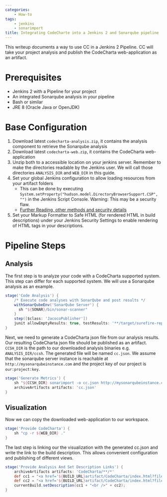```yaml
---
categories:
    - How-to
tags:
    - jenkins
    - sonarimport
title: Integrating CodeCharte into a Jenkins 2 and Sonarqube pipeline
---
```


This writeup documents a way to use CC in a Jenkins 2 Pipeline. CC will take your project analysis and publish the CodeCharta web-application as an artifact.

# Prerequisites

-   Jenkins 2 with a Pipeline for your project
-   An integrated Sonarqube analysis in your pipeline
-   Bash or similar
-   JRE 8 (Oracle Java or OpenJDK)

# Base Configuration

1. Download latest `codecharta-analysis.zip`, it contains the analysis component to retrieve the Sonarqube analysis
2. Download latest `codecharta-web.zip`, it contains the CodeCharta web-application
3. Unzip both to a accessible location on your jenkins server. Remember to make the directories readable by the Jenkins user. We will call those directories `ANALYSIS_DIR` and `WEB_DIR` in this guide.
4. Set your global Jenkins configuration to allow loading resources from your artifact folders
    - This can be done by executing `System.setProperty("hudson.model.DirectoryBrowserSupport.CSP", "")` in the Jenkins Script Console. Warning: This may be a security flaw.
    - [Further Reading, other methods and security details](https://wiki.jenkins.io/display/JENKINS/Configuring+Content+Security+Policy)
5. Set your Markup Formatter to Safe HTML (for rendered HTML in build descriptions) under your Jenkins Security Settings to enable rendering of HTML tags in your descriptions.

# Pipeline Steps

## Analysis

The first step is to analyze your code with a CodeCharta supported system. This step can differ for each supported system. We will use a Sonarqube analysis as an example.

```groovy
stage('Code Analysis') {
	/* Execute code analyses with SonarQube and post results */
	withSonarQubeEnv('SonarQube Server') {
	  sh "${SONAR}/bin/sonar-scanner"
	}
	step([$class: 'JacocoPublisher'])
	junit allowEmptyResults: true, testResults: '**/target/surefire-reports/*.xml'
}
```

Next, we need to generate a CodeCharta json file from our analysis results. Our resulting CodeCharta json file should be published as an artifact.
`CCSH_DIR` is the path to our downloaded analysis binaries e.g. `ANALYSIS_DIR/ccsh`. The generated file will be named `cc.json`. We assume that the sonarqube server instance is
reachable at `http://mysonarqubeinstance.com` and the project key of our project is `our:project:key`.

```groovy
stage('Generate Metrics') {
	sh "${CCSH_DIR} sonarimport -o cc.json http://mysonarqubeinstance.com our:project:key"
	archiveArtifacts artifacts: 'cc.json'
}
```

## Visualization

Now we can copy the downloaded web-application to our workspace.

```groovy
stage('Provide CodeCharta') {
	sh "cp -r ${WEB_DIR} ."
}
```

The last step is linking our the visualization with the generated cc.json and write the link to the build description. This allows convenient configuration and publishing of different views.

```groovy
stage('Provide Analysis And Set Description Links') {
	archiveArtifacts artifacts: 'CodeCharta/**/*'
	def cc1 = "<a href='${BUILD_URL}artifact/CodeCharta/index.html?file=../cc.json&areaMetric=complexity&heightMetric=ncloc&colorMetric=ncloc'>First view on cc.json</a>"
	def cc2 = "<a href='${BUILD_URL}artifact/CodeCharta/index.html?file=../cc.json&areaMetric=ncloc&heightMetric=complexity&colorMetric=complexity'>Second view on cc.json</a>"
	currentBuild.setDescription(cc1 + "<br />" + cc2);
}
```
